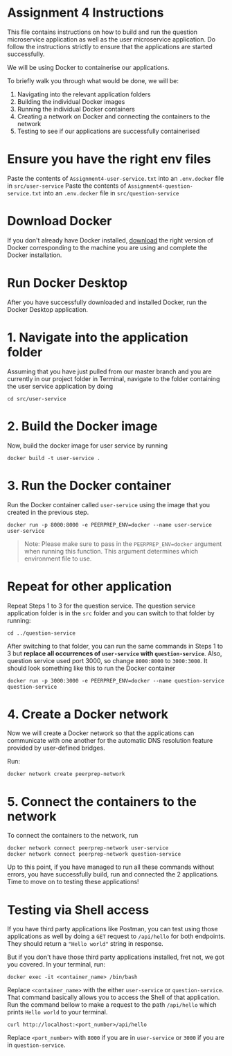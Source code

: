 # Assignment 4 Instructions

This file contains instructions on how to build and run the question microservice application as well as the user microservice application. Do follow the instructions strictly to ensure that the applications are started successfully.

We will be using Docker to containerise our applications.

To briefly walk you through what would be done, we will be:

1. Navigating into the relevant application folders
2. Building the individual Docker images
3. Running the individual Docker containers
4. Creating a network on Docker and connecting the containers to the network
5. Testing to see if our applications are successfully containerised

# Ensure you have the right env files

Paste the contents of `Assignment4-user-service.txt` into an `.env.docker` file in `src/user-service`
Paste the contents of `Assignment4-question-service.txt` into an `.env.docker` file in `src/question-service`

# Download Docker

If you don't already have Docker installed, [download](https://www.docker.com/products/docker-desktop/) the right version of Docker corresponding to the machine you are using and complete the Docker installation.

# Run Docker Desktop

After you have successfully downloaded and installed Docker, run the Docker Desktop application.

# 1. Navigate into the application folder

Assuming that you have just pulled from our master branch and you are currently in our project folder in Terminal, navigate to the folder containing the user service application by doing

```
cd src/user-service
```

# 2. Build the Docker image

Now, build the docker image for user service by running

```
docker build -t user-service .
```

# 3. Run the Docker container

Run the Docker container called `user-service` using the image that you created in the previous step.

```
docker run -p 8000:8000 -e PEERPREP_ENV=docker --name user-service user-service
```

> Note:
> Please make sure to pass in the `PEERPREP_ENV=docker` argument when running this function. This argument determines which environment file to use.

# Repeat for other application

Repeat Steps 1 to 3 for the question service. The question service application folder is in the `src` folder and you can switch to that folder by running:

```
cd ../question-service
```

After switching to that folder, you can run the same commands in Steps 1 to 3 but **replace all occurrences of `user-service` with `question-service`**. Also, question service used port 3000, so change `8000:8000` to `3000:3000`. It should look something like this to run the Docker container

```
docker run -p 3000:3000 -e PEERPREP_ENV=docker --name question-service question-service
```

# 4. Create a Docker network

Now we will create a Docker network so that the applications can communicate with one another for the automatic DNS resolution feature provided by user-defined bridges.

Run:

```
docker network create peerprep-network
```

# 5. Connect the containers to the network

To connect the containers to the network, run

```
docker network connect peerprep-network user-service
docker network connect peerprep-network question-service
```

Up to this point, if you have managed to run all these commands without errors, you have successfully build, run and connected the 2 applications. Time to move on to testing these applications!

# Testing via Shell access

If you have third party applications like Postman, you can test using those applications as well by doing a `GET` request to `/api/hello` for both endpoints. They should return a `"Hello world"` string in response.

But if you don't have those third party applications installed, fret not, we got you covered. In your terminal, run:

```
docker exec -it <container_name> /bin/bash
```

Replace `<container_name>` with the either `user-service` or `question-service`.
That command basically allows you to access the Shell of that application.
Run the command bellow to make a request to the path `/api/hello` which prints `Hello world` to your terminal.

```
curl http://localhost:<port_number>/api/hello
```

Replace `<port_number>` with `8000` if you are in `user-service` or `3000` if you are in `question-service`.
